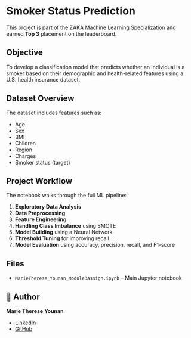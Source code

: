 # Smoker Status Prediction

This project is part of the ZAKA Machine Learning Specialization and earned **Top 3** placement on the leaderboard.

## Objective
To develop a classification model that predicts whether an individual is a smoker based on their demographic and health-related features using a U.S. health insurance dataset.

## Dataset Overview
The dataset includes features such as:
- Age  
- Sex  
- BMI  
- Children  
- Region  
- Charges  
- Smoker status (target)

## Project Workflow
The notebook walks through the full ML pipeline:
1. **Exploratory Data Analysis**
2. **Data Preprocessing**
3. **Feature Engineering**
4. **Handling Class Imbalance** using SMOTE
5. **Model Building** using a Neural Network
6. **Threshold Tuning** for improving recall
7. **Model Evaluation** using accuracy, precision, recall, and F1-score

## Files
- `MarieTherese_Younan_Module3Assign.ipynb` – Main Jupyter notebook

## 🔗 Author
**Marie Therese Younan**  
- [LinkedIn](https://www.linkedin.com/in/marie-therese-younan234)  
- [GitHub](https://github.com/younan-marietherese)
